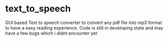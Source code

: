 # text_to_speech
GUI based Text to speech converter to convert any pdf file into mp3 format to have a easy reading experience. Code is still in developing state and may have a few bugs which i didnt encounter yet
